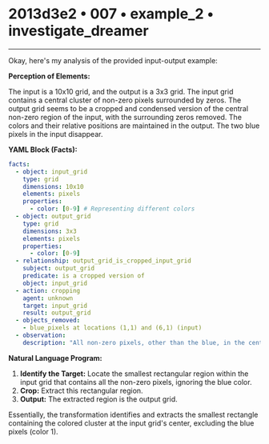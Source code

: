 # 2013d3e2 • 007 • example_2 • investigate_dreamer

---
Okay, here's my analysis of the provided input-output example:

**Perception of Elements:**

The input is a 10x10 grid, and the output is a 3x3 grid. The input grid contains a central cluster of non-zero pixels surrounded by zeros. The output grid seems to be a cropped and condensed version of the central non-zero region of the input, with the surrounding zeros removed. The colors and their relative positions are maintained in the output. The two blue pixels in the input disappear.

**YAML Block (Facts):**



```yaml
facts:
  - object: input_grid
    type: grid
    dimensions: 10x10
    elements: pixels
    properties:
      - color: [0-9] # Representing different colors
  - object: output_grid
    type: grid
    dimensions: 3x3
    elements: pixels
    properties:
      - color: [0-9]
  - relationship: output_grid_is_cropped_input_grid
    subject: output_grid
    predicate: is a cropped version of
    object: input_grid
  - action: cropping
    agent: unknown
    target: input_grid
    result: output_grid
  - objects_removed:
    - blue_pixels at locations (1,1) and (6,1) (input)
  - observation:
    description: "All non-zero pixels, other than the blue, in the central region are preserved."
```



**Natural Language Program:**

1.  **Identify the Target:** Locate the smallest rectangular region within the input grid that contains all the non-zero pixels, ignoring the blue color.
2.  **Crop:** Extract this rectangular region.
3.  **Output:** The extracted region is the output grid.

Essentially, the transformation identifies and extracts the smallest rectangle
containing the colored cluster at the input grid's center, excluding the blue
pixels (color 1).

